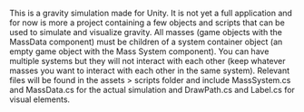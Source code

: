 This is a gravity simulation made for Unity. It is not yet a full application and for now is more a project containing a few objects and scripts that can be used to simulate and visualize gravity. All masses (game objects with the MassData component) must be children of a system container object (an empty game object with the Mass System component). You can have multiple systems but they will not interact with each other (keep whatever masses you want to interact with each other in the same system). Relevant files will be found in the assets > scripts folder and include MassSystem.cs and MassData.cs for the actual simulation and DrawPath.cs and Label.cs for visual elements.
